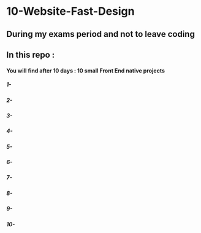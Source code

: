 # 10-Website-Fast-Design
## During my exams period and not to leave coding
## In this repo :
#### You will find after 10 days : 10 small Front End native projects 
##### 1-
##### 2-
##### 3-
##### 4-
##### 5-
##### 6-
##### 7-
##### 8-
##### 9-
##### 10-
